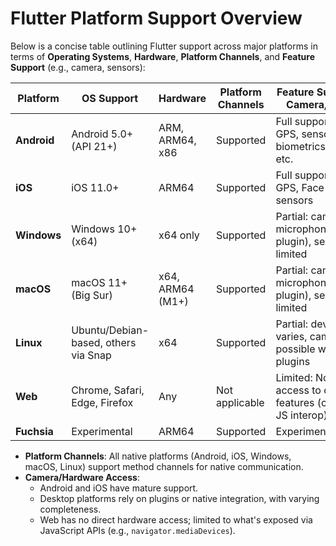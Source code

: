 # Flutter Platform Support Overview

Below is a concise table outlining Flutter support across major platforms in terms of **Operating Systems**, **Hardware**, **Platform Channels**, and **Feature Support** (e.g., camera, sensors):

| **Platform** | **OS Support**                       | **Hardware**     | **Platform Channels** | **Feature Support (e.g., Camera, Sensors)**                          |
| ------------ | ------------------------------------ | ---------------- | --------------------- | -------------------------------------------------------------------- |
| **Android**  | Android 5.0+ (API 21+)               | ARM, ARM64, x86  | Supported             | Full support: camera, GPS, sensors, biometrics, storage, etc.        |
| **iOS**      | iOS 11.0+                            | ARM64            | Supported             | Full support: camera, GPS, Face ID, storage, sensors                 |
| **Windows**  | Windows 10+ (x64)                    | x64 only         | Supported             | Partial: camera, microphone (via plugin), sensors limited            |
| **macOS**    | macOS 11+ (Big Sur)                  | x64, ARM64 (M1+) | Supported             | Partial: camera, microphone (via plugin), sensors limited            |
| **Linux**    | Ubuntu/Debian-based, others via Snap | x64              | Supported             | Partial: device access varies, camera possible with custom plugins   |
| **Web**      | Chrome, Safari, Edge, Firefox        | Any              | Not applicable        | Limited: No direct access to device features (camera via JS interop) |
| **Fuchsia**  | Experimental                         | ARM64            | Supported             | Experimental/unknown                                                 |

- **Platform Channels**: All native platforms (Android, iOS, Windows, macOS, Linux) support method channels for native communication.
- **Camera/Hardware Access**:
  - Android and iOS have mature support.
  - Desktop platforms rely on plugins or native integration, with varying completeness.
  - Web has no direct hardware access; limited to what's exposed via JavaScript APIs (e.g., `navigator.mediaDevices`).
